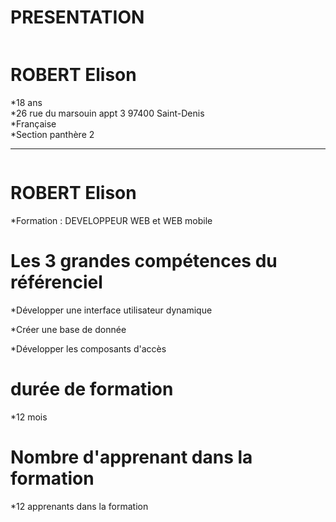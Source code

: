 # PRESENTATION
<a href="https://zupimages.net/viewer.php?id=20/27/dy8g.jpg"><img src="https://zupimages.net/up/20/27/dy8g.jpg" alt="" /></a>


<h1>ROBERT Elison</h1>  

*18 ans  
*26 rue du marsouin appt 3 97400 Saint-Denis  
*Française  
*Section panthère 2  

--------------------------------------------------------------------------------------------------------------------------------------------------------------------


<a href="https://zupimages.net/viewer.php?id=20/27/gnol.png"><img src="https://zupimages.net/up/20/27/gnol.png" alt="" /></a>

<h1>ROBERT Elison</h1>

*Formation : DEVELOPPEUR WEB et WEB mobile  

<h1>Les 3 grandes compétences du référenciel</h1>  

*Développer une interface utilisateur dynamique    

*Créer une base de donnée    

*Développer les composants d'accès  

<h1>durée de formation</h1>  

*12 mois  

<h1>Nombre d'apprenant dans la formation</h1>  

*12 apprenants dans la formation  

